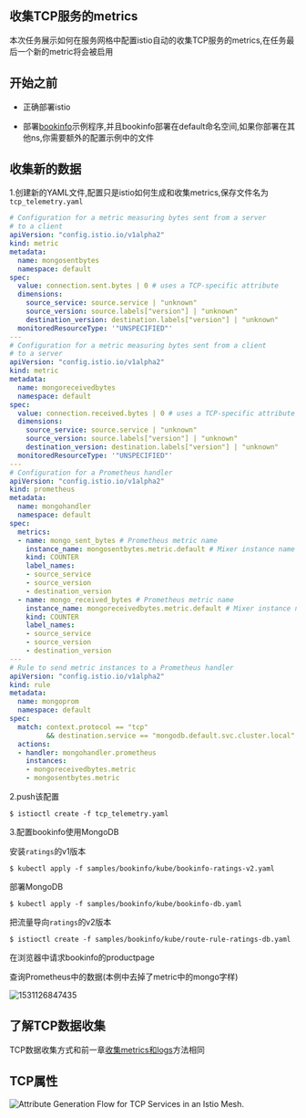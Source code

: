 ##  收集TCP服务的metrics

本次任务展示如何在服务网格中配置istio自动的收集TCP服务的metrics,在任务最后一个新的metric将会被启用

## 开始之前

- 正确部署istio

- 部署[bookinfo](https://istio.io/docs/guides/bookinfo/)示例程序,并且bookinfo部署在default命名空间,如果你部署在其他ns,你需要额外的配置示例中的文件

  

## 收集新的数据

1.创建新的YAML文件,配置只是istio如何生成和收集metrics,保存文件名为`tcp_telemetry.yaml`

```yaml
# Configuration for a metric measuring bytes sent from a server
# to a client
apiVersion: "config.istio.io/v1alpha2"
kind: metric
metadata:
  name: mongosentbytes
  namespace: default
spec:
  value: connection.sent.bytes | 0 # uses a TCP-specific attribute
  dimensions:
    source_service: source.service | "unknown"
    source_version: source.labels["version"] | "unknown"
    destination_version: destination.labels["version"] | "unknown"
  monitoredResourceType: '"UNSPECIFIED"'
---
# Configuration for a metric measuring bytes sent from a client
# to a server
apiVersion: "config.istio.io/v1alpha2"
kind: metric
metadata:
  name: mongoreceivedbytes
  namespace: default
spec:
  value: connection.received.bytes | 0 # uses a TCP-specific attribute
  dimensions:
    source_service: source.service | "unknown"
    source_version: source.labels["version"] | "unknown"
    destination_version: destination.labels["version"] | "unknown"
  monitoredResourceType: '"UNSPECIFIED"'
---
# Configuration for a Prometheus handler
apiVersion: "config.istio.io/v1alpha2"
kind: prometheus
metadata:
  name: mongohandler
  namespace: default
spec:
  metrics:
  - name: mongo_sent_bytes # Prometheus metric name
    instance_name: mongosentbytes.metric.default # Mixer instance name (fully-qualified)
    kind: COUNTER
    label_names:
    - source_service
    - source_version
    - destination_version
  - name: mongo_received_bytes # Prometheus metric name
    instance_name: mongoreceivedbytes.metric.default # Mixer instance name (fully-qualified)
    kind: COUNTER
    label_names:
    - source_service
    - source_version
    - destination_version
---
# Rule to send metric instances to a Prometheus handler
apiVersion: "config.istio.io/v1alpha2"
kind: rule
metadata:
  name: mongoprom
  namespace: default
spec:
  match: context.protocol == "tcp"
         && destination.service == "mongodb.default.svc.cluster.local"
  actions:
  - handler: mongohandler.prometheus
    instances:
    - mongoreceivedbytes.metric
    - mongosentbytes.metric

```

2.push该配置

```shell
$ istioctl create -f tcp_telemetry.yaml
```

3.配置bookinfo使用MongoDB



安装`ratings`的v1版本

```shell
$ kubectl apply -f samples/bookinfo/kube/bookinfo-ratings-v2.yaml
```

部署MongoDB

```shell
$ kubectl apply -f samples/bookinfo/kube/bookinfo-db.yaml
```

把流量导向`ratings`的v2版本

```
$ istioctl create -f samples/bookinfo/kube/route-rule-ratings-db.yaml
```

在浏览器中请求bookinfo的productpage

查询Prometheus中的数据(本例中去掉了metric中的mongo字样)

![1531126847435](D:\tianbao\gitlab\code\kubernets_gitbook\assets\1531126847435.png)

## 了解TCP数据收集

TCP数据收集方式和前一章[收集metrics和logs](../shou-jimetricshe-logs.md)方法相同

## TCP属性

![Attribute Generation Flow for TCP Services in an Istio Mesh.](D:\tianbao\gitlab\code\kubernets_gitbook\assets\istio-tcp-attribute-flow.svg) 